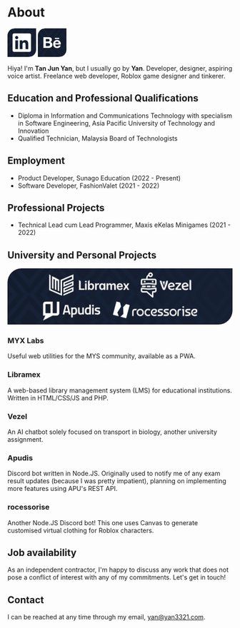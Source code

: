 # About

[![currentProjects](./img/Icon_LinkedIn.png)](https://linkedin.com/in/yan3321) [![currentProjects](./img/Icon_Behance.png)](https://behance.net/yan3321)

Hiya! I'm **Tan Jun Yan**, but I usually go by **Yan**. Developer, designer, aspiring voice artist.
Freelance web developer, Roblox game designer and tinkerer.  

## Education and Professional Qualifications
- Diploma in Information and Communications Technology with specialism in Software Engineering, Asia Pacific University of Technology and Innovation
- Qualified Technician, Malaysia Board of Technologists

## Employment
- Product Developer, Sunago Education (2022 - Present)
- Software Developer, FashionValet (2021 - 2022)

## Professional Projects
- Technical Lead cum Lead Programmer, Maxis eKelas Minigames (2021 - 2022)

## University and Personal Projects

![currentProjects](./img/CurrentProjects_128.png)

### MYX Labs
Useful web utilities for the MYS community, available as a PWA.

### Libramex

A web-based library management system (LMS) for educational institutions. Written in HTML/CSS/JS and PHP. 

### Vezel

An AI chatbot solely focused on transport in biology, another university assignment.  

### Apudis

Discord bot written in Node.JS. Originally used to notify me of any exam result updates (because I was pretty impatient), planning on implementing more features using APU's REST API.

### rocessorise

Another Node.JS Discord bot! This one uses Canvas to generate customised virtual clothing for Roblox characters.

## Job availability

As an independent contractor, I'm happy to discuss any work that does not pose a conflict of interest with any of my commitments. Let's get in touch!

## Contact

I can be reached at any time through my email, yan@yan3321.com.
